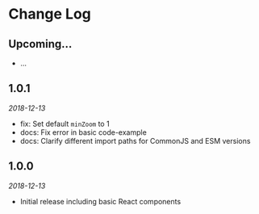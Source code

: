 # Change Log

## Upcoming...

<!-- Add new lines here. Version number will be decided later -->

- ...

## 1.0.1

_2018-12-13_

- fix: Set default `minZoom` to 1
- docs: Fix error in basic code-example
- docs: Clarify different import paths for CommonJS and ESM versions

## 1.0.0

_2018-12-13_

- Initial release including basic React components
